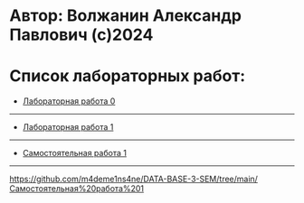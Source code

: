# Автор: Волжанин Александр Павлович (с)2024

# Список лабораторных работ:

- [Лабораторная работа 0](https://github.com/m4deme1ns4ne/DATA-BASE-3-sem/tree/main/Лабораторная%20работа%200)

---

- [Лабораторная работа 1](https://github.com/m4deme1ns4ne/DATA-BASE-3-sem/tree/main/Лабораторная%20работа%201)

---

- [Самостоятельная работа 1](https://github.com/m4deme1ns4ne/DATA-BASE-3-SEM/tree/main/Самостоятельная%20работа%201)

---
https://github.com/m4deme1ns4ne/DATA-BASE-3-SEM/tree/main/Самостоятельная%20работа%201
